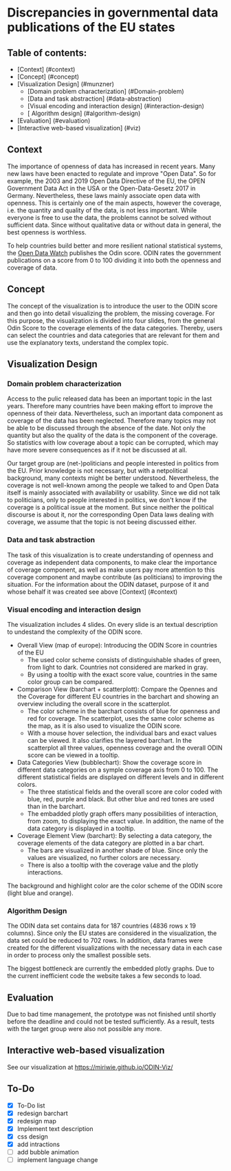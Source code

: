 # Discrepancies in governmental data publications of the EU states

## Table of contents:
- [Context] (#context)
- [Concept] (#concept)
- [Visualization Design] (#munzner)
	- [Domain problem characterization] (#Domain-problem)
	- [Data and task abstraction] (#data-abstraction)
	- [Visual encoding and interaction design] (#interaction-design)
	- [ Algorithm design] (#algorithm-design)
- [Evaluation] (#evaluation)
- [Interactive web-based visualization] (#viz)

## Context <a name="context"></a>

The importance of openness of data has increased in recent years. Many new laws have been enacted to regulate and improve "Open Data". So for example, the 2003 and 2019 Open Data Directive of the EU, the OPEN Government Data Act in the USA or the Open-Data-Gesetz 2017 in Germany. Nevertheless, these laws mainly associate open data with openness. This is certainly one of the main aspects, however the coverage, i.e. the quantity and quality of the data, is not less important. While everyone is free to use the data, the problems cannot be solved without sufficient data. Since without qualitative data or without data in general, the best openness is worthless.

To help countries build better and more resilient national statistical systems, the <a href="https://opendatawatch.com" target="_blank" rel="noopener noreferrer">Open Data Watch</a> publishes the Odin score. ODIN rates the government publications on a score from 0 to 100 dividing it into both the openness and coverage of data.

## Concept <a name="concept"></a>
The concept of the visualization is to introduce the user to the ODIN score and then go into detail visualizing the problem, the missing coverage. For this purpose, the visualization is divided into four slides, from the general Odin Score to the coverage elements of the data categories. Thereby, users can select the countries and data categories that are relevant for them and use the explanatory texts, understand the complex topic.

## Visualization Design <a name="visualization-design"></a>

### Domain problem characterization <a name="Domain-problem"></a>

Access to the pulic released data has been an important topic in the last years. Therefore many countries have been making effort to improve the openness of their data. Nevertheless, such an important data component as coverage of the data has been neglected. Therefore many topics may not be able to be discussed through the absence of the date. Not only the quantity but also the quality of the data is the component of the coverage. So statistics with low coverage about a topic can be corrupted, which may have more severe consequences as if it not be discussed at all.

Our target group are (net-)politicians and people interested in politics from the EU. Prior knowledge is not necessary, but with a netpolitical background, many contexts might be better understood. Nevertheless, the coverage is not well-known among the people we talked to and Open Data itself is mainly associated with availability or usability. Since we did not talk to politicians, only to people interested in politics, we don't know if the coverage is a political issue at the moment. But since neither the political discourse is about it, nor the corresponding Open Data laws dealing with coverage, we assume that the topic is not beeing discussed either.

### Data and task abstraction <a name="data-abstraction"></a>

The task of this visualization is to create understanding of openness and coverage as independent data components, to make clear the importance of coverage component, as well as make users pay more attention to this coverage component and maybe contribute (as politicians) to improving the situation.
For the information about the ODIN dataset, purpose of it and whose behalf it was created see above [Context] (#context)


### Visual encoding and interaction design <a name="interaction-design"></a>
The visualization includes 4 slides. On every slide is an textual description to undestand the complexity of the ODIN score. 
- Overall View (map of europe): Introducing the ODIN Score in countries of the EU
	- The used color scheme consists of distinguishable shades of green, from light to dark. Countries not considered are marked in gray.
	- By using a tooltip with the exact score value, countries in the same color group can be compared.
- Comparison View (barchart + scatterplott): Compare the Opennes and the Coverage for different EU countries in the barchart and showing an overview including the overall score in the scatterplot.
	- The color scheme in the barchart consists of blue for openness and red for coverage. The scatterplot, uses the same color scheme as the map, as it is also used to visualize the ODIN score.
	- With a mouse hover selection, the individual bars and exact values can be viewed. It also clarifies the layered barchart. In the scatterplot all three values, openness coverage and the overall ODIN score can be viewed in a tooltip.
- Data Categories View (bubblechart): Show the coverage score in different data categories on a symple coverage axis from 0 to 100. The different statistical fields are displayed on different levels and in different colors.
	- The three statistical fields and the overall score are color coded with blue, red, purple and black. But other blue and red tones are used than in the barchart.
	- The embadded plotly graph offers many possibilities of interaction, from zoom, to displaying the exact value. In addition, the name of the data category is displayed in a tooltip.
- Coverage Element View (barchart): By selecting a data category, the coverage elements of the data category are plotted in a bar chart.
	- The bars are visualized in another shade of blue. Since only the values are visualized, no further colors are necessary.
	- There is also a tooltip with the coverage value and the plotly interactions.

The background and highlight color are the color scheme of the ODIN score (light blue and orange).

### Algorithm Design <a name="algorithm-design"></a>

The ODIN data set contains data for 187 countries (4836 rows x 19 columns). Since only the EU states are considered in the visualization, the data set could be reduced to 702 rows. In addition, data frames were created for the different visualizations with the necessary data in each case in order to process only the smallest possible sets.

The biggest bottleneck are currently the embedded plotly graphs. Due to the current inefficient code the website takes a few seconds to load.

## Evaluation <a name="evaluation"></a>

Due to bad time management, the prototype was not finished until shortly before the deadline and could not be tested sufficiently. As a result, tests with the target group were also not possible any more.

## Interactive web-based visualization <a name="viz"></a>

See our visualization at https://miriwie.github.io/ODIN-Viz/

## To-Do
- [X] To-Do list
- [X] redesign barchart
- [X] redesign map
- [X] Implement text description
- [X] css design
- [X] add intractions
- [ ] add bubble animation
- [ ] implement language change
